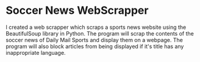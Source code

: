 # Soccer News WebScrapper
I created a web scrapper which scraps a sports news website using the BeautifulSoup library in Python. The program will scrap the contents of the soccer news of Daily Mail Sports and display them on a webpage. The program will also block articles from being displayed if it's title has any inappropriate language.

